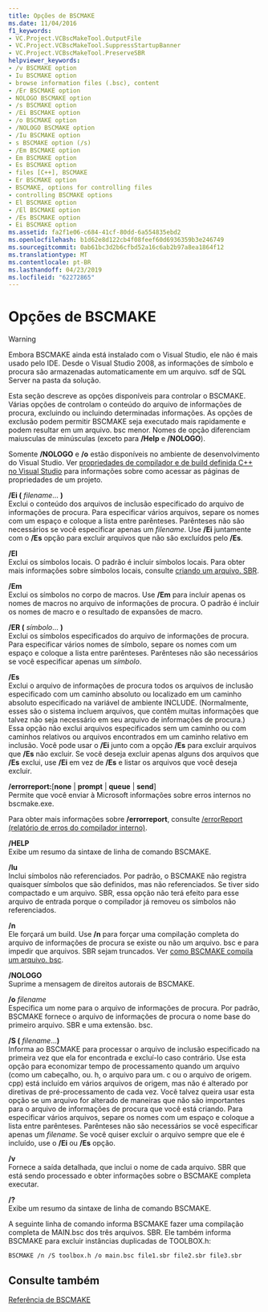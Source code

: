 ```yaml
---
title: Opções de BSCMAKE
ms.date: 11/04/2016
f1_keywords:
- VC.Project.VCBscMakeTool.OutputFile
- VC.Project.VCBscMakeTool.SuppressStartupBanner
- VC.Project.VCBscMakeTool.PreserveSBR
helpviewer_keywords:
- /v BSCMAKE option
- Iu BSCMAKE option
- browse information files (.bsc), content
- /Er BSCMAKE option
- NOLOGO BSCMAKE option
- /s BSCMAKE option
- /Ei BSCMAKE option
- /o BSCMAKE option
- /NOLOGO BSCMAKE option
- /Iu BSCMAKE option
- s BSCMAKE option (/s)
- /Em BSCMAKE option
- Em BSCMAKE option
- Es BSCMAKE option
- files [C++], BSCMAKE
- Er BSCMAKE option
- BSCMAKE, options for controlling files
- controlling BSCMAKE options
- El BSCMAKE option
- /El BSCMAKE option
- /Es BSCMAKE option
- Ei BSCMAKE option
ms.assetid: fa2f1e06-c684-41cf-80dd-6a554835ebd2
ms.openlocfilehash: b1d62e8d122cb4f08feef60d6936359b3e246749
ms.sourcegitcommit: 0ab61bc3d2b6cfbd52a16c6ab2b97a8ea1864f12
ms.translationtype: MT
ms.contentlocale: pt-BR
ms.lasthandoff: 04/23/2019
ms.locfileid: "62272865"
---
```

# <a name="bscmake-options"></a>Opções de BSCMAKE

> [!WARNING]
> Embora BSCMAKE ainda está instalado com o Visual Studio, ele não é mais usado pelo IDE. Desde o Visual Studio 2008, as informações de símbolo e procura são armazenadas automaticamente em um arquivo. sdf de SQL Server na pasta da solução.

Esta seção descreve as opções disponíveis para controlar o BSCMAKE. Várias opções de controlam o conteúdo do arquivo de informações de procura, excluindo ou incluindo determinadas informações. As opções de exclusão podem permitir BSCMAKE seja executado mais rapidamente e podem resultar em um arquivo. bsc menor. Nomes de opção diferenciam maiusculas de minúsculas (exceto para **/Help** e **/NOLOGO**).

Somente **/NOLOGO** e **/o** estão disponíveis no ambiente de desenvolvimento do Visual Studio.  Ver [propriedades de compilador e de build definida C++ no Visual Studio](../working-with-project-properties.md) para informações sobre como acessar as páginas de propriedades de um projeto.

**/Ei (** *filename*... **)**<br/>
Exclui o conteúdo dos arquivos de inclusão especificado do arquivo de informações de procura. Para especificar vários arquivos, separe os nomes com um espaço e coloque a lista entre parênteses. Parênteses não são necessários se você especificar apenas um *filename*. Use **/Ei** juntamente com o **/Es** opção para excluir arquivos que não são excluídos pelo **/Es**.

**/El**<br/>
Exclui os símbolos locais. O padrão é incluir símbolos locais. Para obter mais informações sobre símbolos locais, consulte [criando um arquivo. SBR](creating-an-dot-sbr-file.md).

**/Em**<br/>
Exclui os símbolos no corpo de macros. Use **/Em** para incluir apenas os nomes de macros no arquivo de informações de procura. O padrão é incluir os nomes de macro e o resultado de expansões de macro.

**/ER (** *símbolo*... **)**<br/>
Exclui os símbolos especificados do arquivo de informações de procura. Para especificar vários nomes de símbolo, separe os nomes com um espaço e coloque a lista entre parênteses. Parênteses não são necessários se você especificar apenas um *símbolo*.

**/Es**<br/>
Exclui o arquivo de informações de procura todos os arquivos de inclusão especificado com um caminho absoluto ou localizado em um caminho absoluto especificado na variável de ambiente INCLUDE. (Normalmente, esses são o sistema incluem arquivos, que contêm muitas informações que talvez não seja necessário em seu arquivo de informações de procura.) Essa opção não exclui arquivos especificados sem um caminho ou com caminhos relativos ou arquivos encontrados em um caminho relativo em inclusão. Você pode usar o **/Ei** junto com a opção **/Es** para excluir arquivos que **/Es** não excluir. Se você deseja excluir apenas alguns dos arquivos que **/Es** exclui, use **/Ei** em vez de **/Es** e listar os arquivos que você deseja excluir.

**/errorreport:**[**none** &#124; **prompt** &#124; **queue** &#124; **send**]<br/>
Permite que você enviar à Microsoft informações sobre erros internos no bscmake.exe.

Para obter mais informações sobre **/errorreport**, consulte [/errorReport (relatório de erros do compilador interno)](errorreport-report-internal-compiler-errors.md).

**/HELP**<br/>
Exibe um resumo da sintaxe de linha de comando BSCMAKE.

**/Iu**<br/>
Inclui símbolos não referenciados. Por padrão, o BSCMAKE não registra quaisquer símbolos que são definidos, mas não referenciados. Se tiver sido compactado e um arquivo. SBR, essa opção não terá efeito para esse arquivo de entrada porque o compilador já removeu os símbolos não referenciados.

**/n**<br/>
Ele forçará um build. Use **/n** para forçar uma compilação completa do arquivo de informações de procura se existe ou não um arquivo. bsc e para impedir que arquivos. SBR sejam truncados. Ver [como BSCMAKE compila um arquivo. bsc](how-bscmake-builds-a-dot-bsc-file.md).

**/NOLOGO**<br/>
Suprime a mensagem de direitos autorais de BSCMAKE.

**/o** *filename*<br/>
Especifica um nome para o arquivo de informações de procura. Por padrão, BSCMAKE fornece o arquivo de informações de procura o nome base do primeiro arquivo. SBR e uma extensão. bsc.

**/S (** *filename*...**)**<br/>
Informa ao BSCMAKE para processar o arquivo de inclusão especificado na primeira vez que ela for encontrada e excluí-lo caso contrário. Use esta opção para economizar tempo de processamento quando um arquivo (como um cabeçalho, ou. h, o arquivo para um. c ou o arquivo de origem. cpp) está incluído em vários arquivos de origem, mas não é alterado por diretivas de pré-processamento de cada vez. Você talvez queira usar esta opção se um arquivo for alterado de maneiras que não são importantes para o arquivo de informações de procura que você está criando. Para especificar vários arquivos, separe os nomes com um espaço e coloque a lista entre parênteses. Parênteses não são necessários se você especificar apenas um *filename*. Se você quiser excluir o arquivo sempre que ele é incluído, use o **/Ei** ou **/Es** opção.

**/v**<br/>
Fornece a saída detalhada, que inclui o nome de cada arquivo. SBR que está sendo processado e obter informações sobre o BSCMAKE completa executar.

**/?**<br/>
Exibe um resumo da sintaxe de linha de comando BSCMAKE.

A seguinte linha de comando informa BSCMAKE fazer uma compilação completa de MAIN.bsc dos três arquivos. SBR. Ele também informa BSCMAKE para excluir instâncias duplicadas de TOOLBOX.h:

```
BSCMAKE /n /S toolbox.h /o main.bsc file1.sbr file2.sbr file3.sbr
```

## <a name="see-also"></a>Consulte também

[Referência de BSCMAKE](bscmake-reference.md)

